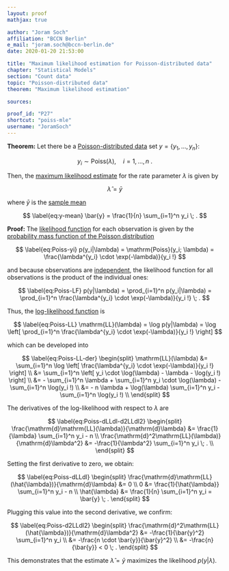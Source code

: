 ```yaml
---
layout: proof
mathjax: true

author: "Joram Soch"
affiliation: "BCCN Berlin"
e_mail: "joram.soch@bccn-berlin.de"
date: 2020-01-20 21:53:00

title: "Maximum likelihood estimation for Poisson-distributed data"
chapter: "Statistical Models"
section: "Count data"
topic: "Poisson-distributed data"
theorem: "Maximum likelihood estimation"

sources:

proof_id: "P27"
shortcut: "poiss-mle"
username: "JoramSoch"
---
```



**Theorem:** Let there be a [Poisson-distributed data](/D/poiss-data) set $y = \left\lbrace y_1, \ldots, y_n \right\rbrace$:

$$ \label{eq:Poiss}
y_i \sim \mathrm{Poiss}(\lambda), \quad i = 1, \ldots, n \; .
$$

Then, the [maximum likelihood estimate](/D/mle) for the rate parameter $\lambda$ is given by

$$ \label{eq:Poiss-MLE}
\hat{\lambda} = \bar{y}
$$

where $\bar{y}$ is the [sample mean](/D/mean-samp)

$$ \label{eq:y-mean}
\bar{y} = \frac{1}{n} \sum_{i=1}^n y_i \; .
$$


**Proof:** The [likelihood function](/D/lf) for each observation is given by the [probability mass function of the Poisson distribution](/P/poiss-pmf)

$$ \label{eq:Poiss-yi}
p(y_i|\lambda) = \mathrm{Poiss}(y_i; \lambda) = \frac{\lambda^{y_i} \cdot \exp(-\lambda)}{y_i !}
$$

and because observations are [independent](/D/ind), the likelihood function for all observations is the product of the individual ones:

$$ \label{eq:Poiss-LF}
p(y|\lambda) = \prod_{i=1}^n p(y_i|\lambda) = \prod_{i=1}^n \frac{\lambda^{y_i} \cdot \exp(-\lambda)}{y_i !} \; .
$$

Thus, the [log-likelihood function](/D/llf) is

$$ \label{eq:Poiss-LL}
\mathrm{LL}(\lambda) = \log p(y|\lambda) = \log \left[ \prod_{i=1}^n \frac{\lambda^{y_i} \cdot \exp(-\lambda)}{y_i !} \right]
$$

which can be developed into

$$ \label{eq:Poiss-LL-der}
\begin{split}
\mathrm{LL}(\lambda) &= \sum_{i=1}^n \log \left[ \frac{\lambda^{y_i} \cdot \exp(-\lambda)}{y_i !} \right] \\
&= \sum_{i=1}^n \left[ y_i \cdot \log(\lambda) - \lambda - \log(y_i !) \right] \\
&= - \sum_{i=1}^n \lambda + \sum_{i=1}^n y_i \cdot \log(\lambda) - \sum_{i=1}^n \log(y_i !) \\
&= - n \lambda + \log(\lambda) \sum_{i=1}^n y_i - \sum_{i=1}^n \log(y_i !) \\
\end{split}
$$

The derivatives of the log-likelihood with respect to $\lambda$ are

$$ \label{eq:Poiss-dLLdl-d2LLdl2}
\begin{split}
\frac{\mathrm{d}\mathrm{LL}(\lambda)}{\mathrm{d}\lambda} &= \frac{1}{\lambda} \sum_{i=1}^n y_i - n \\
\frac{\mathrm{d}^2\mathrm{LL}(\lambda)}{\mathrm{d}\lambda^2} &= -\frac{1}{\lambda^2} \sum_{i=1}^n y_i \; . \\
\end{split}
$$

Setting the first derivative to zero, we obtain:

$$ \label{eq:Poiss-dLLdl}
\begin{split}
\frac{\mathrm{d}\mathrm{LL}(\hat{\lambda})}{\mathrm{d}\lambda} &= 0 \\
0 &= \frac{1}{\hat{\lambda}} \sum_{i=1}^n y_i - n \\
\hat{\lambda} &= \frac{1}{n} \sum_{i=1}^n y_i = \bar{y} \; .
\end{split}
$$

Plugging this value into the second derivative, we confirm:

$$ \label{eq:Poiss-d2LLdl2}
\begin{split}
\frac{\mathrm{d}^2\mathrm{LL}(\hat{\lambda})}{\mathrm{d}\lambda^2} &= -\frac{1}{\bar{y}^2} \sum_{i=1}^n y_i \\
&= -\frac{n \cdot \bar{y}}{\bar{y}^2} \\
&= -\frac{n}{\bar{y}} < 0 \; .
\end{split}
$$

This demonstrates that the estimate $\hat{\lambda} = \bar{y}$ maximizes the likelihood $p(y \vert \lambda)$.
